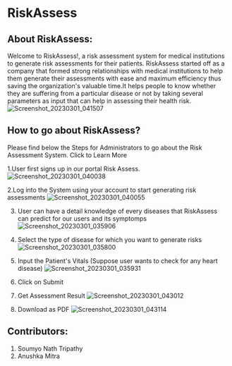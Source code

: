 # RiskAssess
## About RiskAssess:
Welcome to RiskAssess!, a risk assessment system for medical institutions to generate risk assessments for their patients. RiskAssess started off as a company that formed strong relationships with medical institutions to help them generate their assessments with ease and maximum efficiency thus saving the organization's valuable time.It helps people to know whether they are suffering from a particular disease or not by taking several parameters as input that can help in assessing their health risk.
![Screenshot_20230301_041507](https://user-images.githubusercontent.com/85414445/222118942-9e8331bf-83ec-4b9c-92bd-ede62cf64ba9.png)


## How to go about RiskAssess?
Please find below the Steps for Administrators to go about the Risk Assessment System. Click to Learn More

1.User first signs up in our portal Risk Assess.
![Screenshot_20230301_040038](https://user-images.githubusercontent.com/85414445/222119614-57554949-4153-415e-88b7-bd0371e3f1ab.png)

2.Log into the System using your account to start generating risk assessments
![Screenshot_20230301_040055](https://user-images.githubusercontent.com/85414445/222119726-0d660b9d-0d4c-4278-aa5b-34013863b933.png)

3. User can have a detail knowledge of every diseases that RiskAssess can predict for our users and its symptomps
![Screenshot_20230301_035906](https://user-images.githubusercontent.com/85414445/222120087-377c27e9-357f-4771-88d7-e8ed252f1509.png)

4. Select the type of disease for which you want to generate risks
![Screenshot_20230301_035800](https://user-images.githubusercontent.com/85414445/222120227-e8c27cb9-8e84-44d0-ae72-56bc43414554.png)

5. Input the Patient's Vitals
(Suppose user wants to check for any heart disease)
![Screenshot_20230301_035931](https://user-images.githubusercontent.com/85414445/222120496-c67669f4-83d9-43c6-b24d-e414f5771fc4.png)

6. Click on Submit

7. Get Assessment Result
![Screenshot_20230301_043012](https://user-images.githubusercontent.com/85414445/222120969-e295c211-77a9-4c3e-9af4-145a0e052b5a.png)

8. Download as PDF
![Screenshot_20230301_043114](https://user-images.githubusercontent.com/85414445/222121228-40b2a39d-d675-4205-965c-7264575b5c04.png)

## Contributors:
1. Soumyo Nath Tripathy
2. Anushka Mitra
